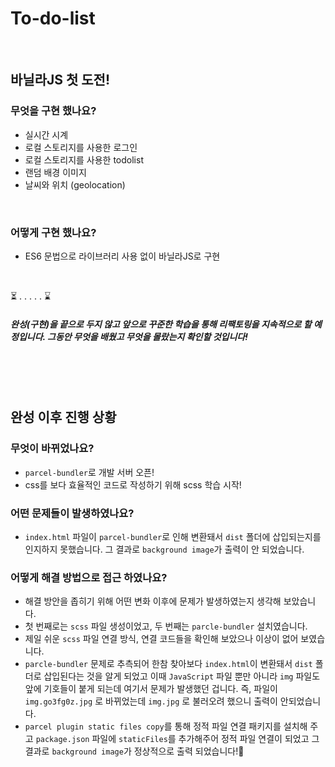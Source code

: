 # To-do-list

<br>

## 바닐라JS 첫 도전!

### 무엇을 구현 했나요?

- 실시간 시계
- 로컬 스토리지를 사용한 로그인
- 로컬 스토리지를 사용한 todolist
- 랜덤 배경 이미지
- 날씨와 위치 (geolocation)

<br>

### 어떻게 구현 했나요?

- ES6 문법으로 라이브러리 사용 없이 바닐라JS로 구현

<br>

⏳
.
.
.
.
.
⌛

##### 완성(구현)을 끝으로 두지 않고 앞으로 꾸준한 학습을 통해 리팩토링을 지속적으로 할 예정입니다. 그동안 무엇을 배웠고 무엇을 몰랐는지 확인할 것입니다!

<br><br><br>

## 완성 이후 진행 상황

### 무엇이 바뀌었나요?
- `parcel-bundler`로 개발 서버 오픈!
- css를 보다 효율적인 코드로 작성하기 위해 scss 학습 시작!

### 어떤 문제들이 발생하였나요?
- `index.html` 파일이 `parcel-bundler`로 인해 변환돼서 `dist` 폴더에 삽입되는지를 인지하지 못했습니다. 그 결과로 `background image`가 출력이 안 되었습니다.

### 어떻게 해결 방법으로 접근 하였나요?
- 해결 방안을 좁히기 위해 어떤 변화 이후에 문제가 발생하였는지 생각해 보았습니다.
- 첫 번째로는 `scss` 파일 생성이었고, 두 번째는 `parcle-bundler` 설치였습니다.
- 제일 쉬운 `scss` 파일 연결 방식, 연결 코드들을 확인해 보았으나 이상이 없어 보였습니다.
- `parcle-bundler` 문제로 추측되어 한참 찾아보다 `index.html`이 변환돼서  `dist` 폴더로 삽입된다는 것을 알게 되었고 이때 `JavaScript` 파일 뿐만 아니라 `img` 파일도 앞에 기호들이 붙게 되는데 여기서 문제가 발생했던 겁니다. 즉, 파일이 `img.go3fg0z.jpg` 로 바뀌었는데 `img.jpg` 로 불러오려 했으니 출력이 안되었습니다.
- `parcel plugin static files copy`를 통해 정적 파일 연결 패키지를 설치해 주고 `package.json` 파일에 `staticFiles`를 추가해주어 정적 파일 연결이 되었고 그 결과로 `background image`가 정상적으로 출력 되었습니다!🎉
